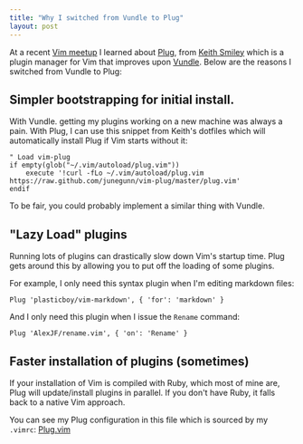 ```yaml
---
title: "Why I switched from Vundle to Plug"
layout: post
---
```


At a recent [Vim meetup] I learned about [Plug], from [Keith Smiley] which is
a plugin manager for Vim that improves upon [Vundle]. Below are the reasons
I switched from Vundle to Plug:

## Simpler bootstrapping for initial install.

With Vundle. getting my plugins working on a new machine was always a pain.
With Plug, I can use this snippet from Keith's dotfiles which will
automatically install Plug if Vim starts without it:

    " Load vim-plug
    if empty(glob("~/.vim/autoload/plug.vim"))
        execute '!curl -fLo ~/.vim/autoload/plug.vim https://raw.github.com/junegunn/vim-plug/master/plug.vim'
    endif

To be fair, you could probably implement a similar thing with Vundle.

## "Lazy Load" plugins

Running lots of plugins can drastically slow down Vim's startup time. Plug gets
around this by allowing you to put off the loading of some plugins.

For example, I only need this syntax plugin when I'm editing markdown files:

    Plug 'plasticboy/vim-markdown', { 'for': 'markdown' }

And I only need this plugin when I issue the `Rename` command:

    Plug 'AlexJF/rename.vim', { 'on': 'Rename' }

## Faster installation of plugins (sometimes)

If your installation of Vim is compiled with Ruby, which most of mine are, Plug
will update/install plugins in parallel. If you don't have Ruby, it falls back
to a native Vim approach.

You can see my Plug configuration in this file which is sourced by my `.vimrc`:
[Plug.vim]

[Vim meetup]:https://groups.google.com/forum/#!forum/vimsf
[Plug]:https://github.com/junegunn/vim-plug
[Keith Smiley]:https://smileykeith.com/
[vundle]:https://github.com/gmarik/Vundle.vim
[Plug.vim]:https://github.com/captbaritone/dotfiles/blob/master/vim/plug.vim
